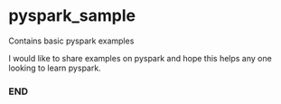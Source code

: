 # pyspark_sample
Contains basic pyspark examples

I would like to share examples on pyspark and hope this helps any one looking to learn pyspark.

### END ####